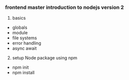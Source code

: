 ### frontend master introduction to nodejs version 2

1. basics

- globals
- module
- file systems
- error handling
- async await

2. setup Node package using npm

- npm init
- npm install <packagename>
